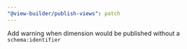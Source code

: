 ```yaml
---
"@view-builder/publish-views": patch
---
```


Add warning when dimension would be published without a `schema:identifier`

